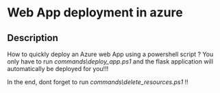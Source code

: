 Web App deployment in azure
=

Description
-

How to quickly deploy an Azure web App using a powershell script ? You only have to run *commands\deploy_app.ps1* and the flask application will automatically be deployed for you!!!

In the end, dont forget to run *commands\delete_resources.ps1* !!